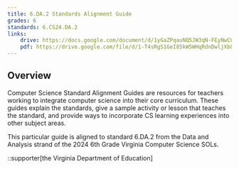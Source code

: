 ```yaml
---
title: 6.DA.2 Standards Alignment Guide
grades: 6
standards: 6.CS24.DA.2
links:
    drive: https://docs.google.com/document/d/1yGaZPqauNQ5JW3qN-FEyNwCUVRyNWFdnGqybidg4jzs/edit?usp=drive_link
    pdf: https://drive.google.com/file/d/1-T4sRgS1GeI85kW5WHqRdnDwljXb87dK/view?usp=drive_link
---
```


## Overview

Computer Science Standard Alignment Guides are resources for teachers working to integrate computer science into their core curriculum. These guides explain the standards, give a sample activity or lesson that teaches the standard, and provide ways to incorporate CS learning experiences into other subject areas. 

This particular guide is aligned to standard 6.DA.2 from the Data and Analysis strand of the 2024 6th Grade Virginia Computer Science SOLs.

::supporter[the Virginia Department of Education]